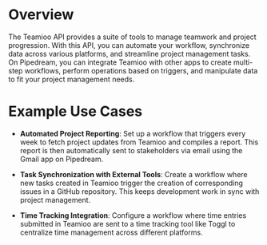 # Overview

The Teamioo API provides a suite of tools to manage teamwork and project progression. With this API, you can automate your workflow, synchronize data across various platforms, and streamline project management tasks. On Pipedream, you can integrate Teamioo with other apps to create multi-step workflows, perform operations based on triggers, and manipulate data to fit your project management needs.

# Example Use Cases

- **Automated Project Reporting**: Set up a workflow that triggers every week to fetch project updates from Teamioo and compiles a report. This report is then automatically sent to stakeholders via email using the Gmail app on Pipedream.

- **Task Synchronization with External Tools**: Create a workflow where new tasks created in Teamioo trigger the creation of corresponding issues in a GitHub repository. This keeps development work in sync with project management.

- **Time Tracking Integration**: Configure a workflow where time entries submitted in Teamioo are sent to a time tracking tool like Toggl to centralize time management across different platforms.
